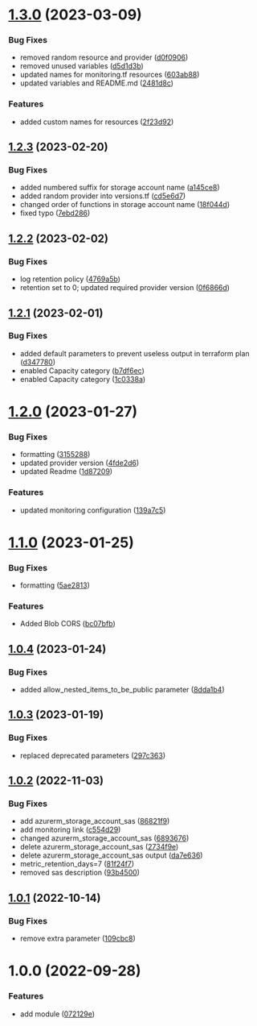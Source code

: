 # [1.3.0](https://github.com/data-platform-hq/terraform-azurerm-storage-account/compare/v1.2.3...v1.3.0) (2023-03-09)


### Bug Fixes

* removed random resource and provider ([d0f0906](https://github.com/data-platform-hq/terraform-azurerm-storage-account/commit/d0f09065859a1aad624085ebeaca8c465a40ac10))
* removed unused variables ([d5d1d3b](https://github.com/data-platform-hq/terraform-azurerm-storage-account/commit/d5d1d3b91328c4cd49e67a6027861830833a0181))
* updated names for monitoring.tf resources ([603ab88](https://github.com/data-platform-hq/terraform-azurerm-storage-account/commit/603ab88dad2ab2178612055df247834ce6ab4c17))
* updated variables and README.md ([2481d8c](https://github.com/data-platform-hq/terraform-azurerm-storage-account/commit/2481d8cf1f5cc6d0064a1d3835674642ff9b137a))


### Features

* added custom names for resources ([2f23d92](https://github.com/data-platform-hq/terraform-azurerm-storage-account/commit/2f23d92c693a8724308ddc873bf96b923c980bae))

## [1.2.3](https://github.com/data-platform-hq/terraform-azurerm-storage-account/compare/v1.2.2...v1.2.3) (2023-02-20)


### Bug Fixes

* added numbered suffix for storage account name ([a145ce8](https://github.com/data-platform-hq/terraform-azurerm-storage-account/commit/a145ce889351d9d0c6aa9639eb0dfe3a0607354e))
* added random provider into versions.tf ([cd5e6d7](https://github.com/data-platform-hq/terraform-azurerm-storage-account/commit/cd5e6d746ba2291e7558265932d1a05ceaaa20ff))
* changed order of functions in storage account name ([18f044d](https://github.com/data-platform-hq/terraform-azurerm-storage-account/commit/18f044d1ddaad1e0fd2a8bbc57ba53718d185a48))
* fixed typo ([7ebd286](https://github.com/data-platform-hq/terraform-azurerm-storage-account/commit/7ebd2864cd0b58858a5736f8e2e30affce2bbeaf))

## [1.2.2](https://github.com/data-platform-hq/terraform-azurerm-storage-account/compare/v1.2.1...v1.2.2) (2023-02-02)


### Bug Fixes

* log retention policy ([4769a5b](https://github.com/data-platform-hq/terraform-azurerm-storage-account/commit/4769a5ba298e23ba5579fc7e36fbf14f290c9b3d))
* retention set to 0; updated required provider version ([0f6866d](https://github.com/data-platform-hq/terraform-azurerm-storage-account/commit/0f6866d5c27bd76060f381d4c682f3524e97fd7b))

## [1.2.1](https://github.com/data-platform-hq/terraform-azurerm-storage-account/compare/v1.2.0...v1.2.1) (2023-02-01)


### Bug Fixes

* added default parameters to prevent useless output in terraform plan ([d347780](https://github.com/data-platform-hq/terraform-azurerm-storage-account/commit/d347780954a0ed7cc0f2004f014aaae5a394fdc4))
* enabled Capacity category ([b7df6ec](https://github.com/data-platform-hq/terraform-azurerm-storage-account/commit/b7df6ec88c6d8318ad63c073ff05646b1309467b))
* enabled Capacity category ([1c0338a](https://github.com/data-platform-hq/terraform-azurerm-storage-account/commit/1c0338aed11f4dcca047a291acd073005d8f343e))

# [1.2.0](https://github.com/data-platform-hq/terraform-azurerm-storage-account/compare/v1.1.0...v1.2.0) (2023-01-27)


### Bug Fixes

* formatting ([3155288](https://github.com/data-platform-hq/terraform-azurerm-storage-account/commit/31552887f4c87ea135cb2bd4091ece637668afee))
* updated provider version ([4fde2d6](https://github.com/data-platform-hq/terraform-azurerm-storage-account/commit/4fde2d6d5e52d96efd60dfeba42d3e4b90d07d06))
* updated Readme ([1d87209](https://github.com/data-platform-hq/terraform-azurerm-storage-account/commit/1d87209abf67c02ce51bffdb1609a711bc499800))


### Features

* updated monitoring configuration ([139a7c5](https://github.com/data-platform-hq/terraform-azurerm-storage-account/commit/139a7c5d209afb4f5a81a6bc00e278df2dae1634))

# [1.1.0](https://github.com/data-platform-hq/terraform-azurerm-storage-account/compare/v1.0.4...v1.1.0) (2023-01-25)


### Bug Fixes

* formatting ([5ae2813](https://github.com/data-platform-hq/terraform-azurerm-storage-account/commit/5ae281350ed4ed4c4c097979cd6760cad1dfc4bd))


### Features

* Added Blob CORS ([bc07bfb](https://github.com/data-platform-hq/terraform-azurerm-storage-account/commit/bc07bfb4b87e314c2fde48cdadef232dfae2736d))

## [1.0.4](https://github.com/data-platform-hq/terraform-azurerm-storage-account/compare/v1.0.3...v1.0.4) (2023-01-24)


### Bug Fixes

* added allow_nested_items_to_be_public parameter ([8dda1b4](https://github.com/data-platform-hq/terraform-azurerm-storage-account/commit/8dda1b4d06400f9ba09d6a388933da5e8fd03205))

## [1.0.3](https://github.com/data-platform-hq/terraform-azurerm-storage-account/compare/v1.0.2...v1.0.3) (2023-01-19)


### Bug Fixes

* replaced deprecated parameters ([297c363](https://github.com/data-platform-hq/terraform-azurerm-storage-account/commit/297c3634cf993afb6a8179ed42f3d7d511b77431))

## [1.0.2](https://github.com/data-platform-hq/terraform-azurerm-storage-account/compare/v1.0.1...v1.0.2) (2022-11-03)


### Bug Fixes

* add azurerm_storage_account_sas ([86821f9](https://github.com/data-platform-hq/terraform-azurerm-storage-account/commit/86821f994c2ef740b0c50b81b3e77cbf5ba68171))
* add monitoring link ([c554d29](https://github.com/data-platform-hq/terraform-azurerm-storage-account/commit/c554d29c6e9603dbccb279e3d9bb86649280290a))
* changed azurerm_storage_account_sas ([6893676](https://github.com/data-platform-hq/terraform-azurerm-storage-account/commit/68936761025c62db80aa9d0f3541b7ba9b523e63))
* delete azurerm_storage_account_sas ([2734f9e](https://github.com/data-platform-hq/terraform-azurerm-storage-account/commit/2734f9e7d2ccdd3641410e2a856b7117bd365634))
* delete azurerm_storage_account_sas output ([da7e636](https://github.com/data-platform-hq/terraform-azurerm-storage-account/commit/da7e636af24da48f032c6aee2f35966f20446fee))
* metric_retention_days=7 ([81f24f7](https://github.com/data-platform-hq/terraform-azurerm-storage-account/commit/81f24f78405b36a9566f91b125ef6d991886cd57))
* removed sas description ([93b4500](https://github.com/data-platform-hq/terraform-azurerm-storage-account/commit/93b45008147b2961af1d52686f7dda75d530b7be))

## [1.0.1](https://github.com/data-platform-hq/terraform-azurerm-storage-account/compare/v1.0.0...v1.0.1) (2022-10-14)


### Bug Fixes

* remove extra parameter ([109cbc8](https://github.com/data-platform-hq/terraform-azurerm-storage-account/commit/109cbc861e683cd0851fc182ebc6464c7d930dbb))

# 1.0.0 (2022-09-28)


### Features

* add module ([072129e](https://github.com/data-platform-hq/terraform-azurerm-storage-account/commit/072129ebbfb4e3a6ea76fae7e2352d6bd0554a5b))
